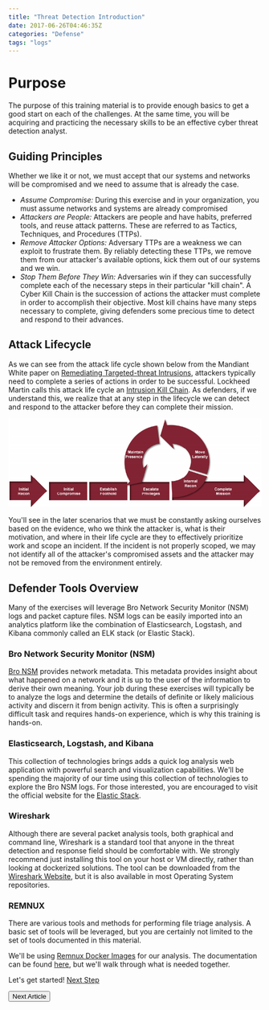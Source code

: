 ```yaml
---
title: "Threat Detection Introduction"
date: 2017-06-26T04:46:35Z
categories: "Defense"
tags: "logs"
---
```


# Purpose

The purpose of this training material is to provide enough basics to get a good start on each of the challenges.  At the same time, you will be acquiring and practicing the necessary skills to be an effective cyber threat detection analyst.

## Guiding Principles

Whether we like it or not, we must accept that our systems and networks will be compromised and we need to assume that is already the case.

 - *Assume Compromise:* During this exercise and in your organization, you must assume networks and systems are already compromised
 - *Attackers are People:* Attackers are people and have habits, preferred tools, and reuse attack patterns.  These are referred to as Tactics, Techniques, and Procedures (TTPs).
 - *Remove Attacker Options:* Adversary TTPs are a weakness we can exploit to frustrate them.  By reliably detecting these TTPs, we remove them from our attacker's available options, kick them out of our systems and we win.
 - *Stop Them Before They Win:* Adversaries win if they can successfully complete each of the necessary steps in their particular "kill chain".  A Cyber Kill Chain is the succession of actions the attacker must complete in order to accomplish their objective.  Most kill chains have many steps necessary to complete, giving defenders some precious time to detect and respond to their advances.

## Attack Lifecycle

As we can see from the attack life cycle shown below from the Mandiant White paper on [Remediating Targeted-threat Intrusions](https://media.blackhat.com/bh-us-12/Briefings/Aldridge/BH_US_12_Aldridge_Targeted_Intrustion_WP.pdf), attackers typically need to complete a series of actions in order to be successful.  Lockheed Martin calls this attack life cycle an [Intrusion Kill Chain](https://www.lockheedmartin.com/content/dam/lockheed/data/corporate/documents/LM-White-Paper-Intel-Driven-Defense.pdf).  As defenders, if we understand this, we realize that at any step in the lifecycle we can detect and respond to the attacker before they can complete their mission.

![Attack Lifecycle](/defense/attack_lifecycle.png)

You'll see in the later scenarios that we must be constantly asking ourselves based on the evidence, who we think the attacker is, what is their motivation, and where in their life cycle are they to effectively prioritize work and scope an incident.  If the incident is not properly scoped, we may not identify all of the attacker's compromised assets and the attacker may not be removed from the environment entirely.

## Defender Tools Overview

Many of the exercises will leverage Bro Network Security Monitor (NSM) logs and packet capture files.  NSM logs can be easily imported into an analytics platform like the combination of Elasticsearch, Logstash, and Kibana commonly called an ELK stack (or Elastic Stack).

### Bro Network Security Monitor (NSM)

[Bro NSM](https://www.bro.org/) provides network metadata.  This metadata provides insight about what happened on a network and it is up to the user of the information to derive their own meaning.  Your job during these exercises will typically be to analyze the logs and determine the details of definite or likely malicious activity and discern it from benign activity.  This is often a surprisingly difficult task and requires hands-on experience, which is why this training is hands-on.

### Elasticsearch, Logstash, and Kibana

This collection of technologies brings adds a quick log analysis web application with powerful search and visualization capabilities.  We'll be spending the majority of our time using this collection of technologies to explore the Bro NSM logs.  For those interested, you are encouraged to visit the official website for the [Elastic Stack](https://www.elastic.co/webinars/introduction-elk-stack).

### Wireshark

Although there are several packet analysis tools, both graphical and command line, Wireshark is a standard tool that anyone in the threat detection and response field should be comfortable with.  We strongly recommend just installing this tool on your host or VM directly, rather than looking at dockerized solutions.  The tool can be downloaded from the [Wireshark Website](https://www.wireshark.org/), but it is also available in most Operating System repositories.

### REMNUX

There are various tools and methods for performing file triage analysis.  A basic set of tools will be leveraged, but you are certainly not limited to the set of tools documented in this material.

We'll be using [Remnux Docker Images](https://hub.docker.com/r/remnux/) for our analysis.  The documentation can be found [here](https://remnux.org/docs/containers/malware-analysis/), but we'll walk through what is needed together.


Let's get started! [Next Step](/defense/getting_started/)

<a href="/defense/getting_started/"><button type="button" class="btn btn-Primary btn-arrow-right">Next Article</button></a>
